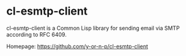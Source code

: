 # cl-esmtp-client

cl-esmtp-client is a Common Lisp library for sending email via SMTP according to RFC 6409.

Homepage: https://github.com/y-or-n-p/cl-esmtp-client
